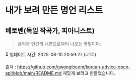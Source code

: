 # 내가 보려 만든 명언 리스트

##  베토벤(독일 작곡가, 피아니스트)
> 음악은 인간의 내면으로부터 나오는 폭발이다.


⏳ 업데이트 시간: 2025-08-10 20:59:27 (UTC)

출처 : https://github.com/gwongibeom/korean-advice-open-api/blob/main/README.md
재밌게 보려고 만들었습니다.
